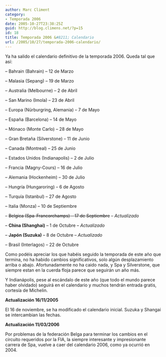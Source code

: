 ```yaml
---
author: Marc Climent
category:
- Temporada 2006
date: 2005-10-27T23:38:25Z
guid: http://blog.climens.net/?p=15
id: 18
title: Temporada 2006 &#8211; Calendario
url: /2005/10/27/temporada-2006-calendario/
---
```


Ya ha salido el calendario definitivo de la temporada 2006. Queda tal que así:

&#8211; Bahrain (Bahrain) &#8211; 12 de Marzo
  
&#8211; Malasia (Sepang) &#8211; 19 de Marzo
  
&#8211; Australia (Melbourne) &#8211; 2 de Abril
  
&#8211; San Marino (Imola) &#8211; 23 de Abril
  
&#8211; Europa (Nürburgring, Alemania) &#8211; 7 de Mayo
  
&#8211; España (Barcelona) &#8211; 14 de Mayo
  
&#8211; Mónaco (Monte Carlo) &#8211; 28 de Mayo
  
&#8211; Gran Bretaña (Silverstone) &#8211; 11 de Junio
  
&#8211; Canada (Montreal) &#8211; 25 de Junio
  
&#8211; Estados Unidos (Indianapolis) &#8211; 2 de Julio
  
&#8211; Francia (Magny-Cours) &#8211; 16 de Julio
  
&#8211; Alemania (Hockenheim) &#8211; 30 de Julio
  
&#8211; Hungría (Hungaroring) &#8211; 6 de Agosto
  
&#8211; Turquía (Istanbul) &#8211; 27 de Agosto
  
&#8211; Italia (Monza) &#8211; 10 de Septiembre
  
&#8211; <strike>Belgica (Spa-Francorchamps) &#8211; 17 de Septiembre</strike> &#8211; _Actualizado_
  
&#8211; **China (Shanghai)** &#8211; 1 de Octubre &#8211; _Actualizado_
  
&#8211; **Japón (Suzuka)** &#8211; 8 de Octubre &#8211; _Actualizado_
  
&#8211; Brasil (Interlagos) &#8211; 22 de Octubre

Como podéis apreciar los que habéis seguido la temporada de este año que termina, no ha habido cambios significativos, solo algún desplazamiento arriba o abajo. Afortunadamente no ha caido nada, y Spa y Silverstone, que siempre estan en la cuerda floja parece que seguirán un año más.
  
Y Indianápolis, pese al escándalo de este año (que todo el mundo parece haber olvidado) seguirá en el calendario y muchos tendrán entrada gratis, cortesía de Michelin.

**Actualización 16/11/2005**

El 16 de noviembre, se ha modificado el calendario inicial. Suzuka y Shangai se intercambian las fechas.

**Actualización 11/03/2006**

Por problemas de la federación Belga para terminar los cambios en el circuito requeridos por la FIA, la siempre interesante y impresionante carrera de Spa, vuelve a caer del calendario 2006, como ya ocurrió en 2004.